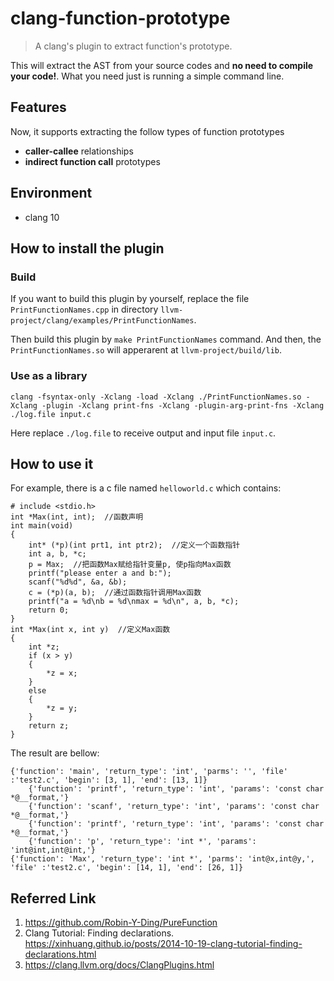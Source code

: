 # clang-function-prototype
>A clang's plugin to extract function's prototype.

This will extract the AST from your source codes and **no need to compile your code!**. 
What you need just is running a simple command line.

## Features
Now, it supports extracting the follow types of function prototypes
- **caller-callee** relationships
- **indirect function call** prototypes

## Environment
- clang 10

## How to install the plugin
### Build
If you want to build this plugin by yourself, replace the file `PrintFunctionNames.cpp` in directory `llvm-project/clang/examples/PrintFunctionNames`.

Then build this plugin by `make PrintFunctionNames` command. And then, the `PrintFunctionNames.so` will apperarent at `llvm-project/build/lib`.

### Use as a library

`clang -fsyntax-only -Xclang -load -Xclang ./PrintFunctionNames.so -Xclang -plugin -Xclang print-fns -Xclang -plugin-arg-print-fns -Xclang ./log.file input.c
`

Here replace `./log.file` to receive output and input file `input.c`.

## How to use it
For example, there is a c file named `helloworld.c` which contains:
```
# include <stdio.h>
int *Max(int, int);  //函数声明
int main(void)
{
    int* (*p)(int prt1, int ptr2);  //定义一个函数指针
    int a, b, *c;
    p = Max;  //把函数Max赋给指针变量p, 使p指向Max函数
    printf("please enter a and b:");
    scanf("%d%d", &a, &b);
    c = (*p)(a, b);  //通过函数指针调用Max函数
    printf("a = %d\nb = %d\nmax = %d\n", a, b, *c);
    return 0;
}
int *Max(int x, int y)  //定义Max函数
{
    int *z;
    if (x > y)
    {
        *z = x;
    }
    else
    {
        *z = y;
    }
    return z;
}
```


The result are bellow:
```
{'function': 'main', 'return_type': 'int', 'parms': '', 'file' :'test2.c', 'begin': [3, 1], 'end': [13, 1]}
	{'function': 'printf', 'return_type': 'int', 'params': 'const char *@__format,'}
	{'function': 'scanf', 'return_type': 'int', 'params': 'const char *@__format,'}
	{'function': 'printf', 'return_type': 'int', 'params': 'const char *@__format,'}
	{'function': 'p', 'return_type': 'int *', 'params': 'int@int,int@int,'}
{'function': 'Max', 'return_type': 'int *', 'parms': 'int@x,int@y,', 'file' :'test2.c', 'begin': [14, 1], 'end': [26, 1]}
```


        
## Referred Link
1. https://github.com/Robin-Y-Ding/PureFunction
2. Clang Tutorial: Finding declarations. https://xinhuang.github.io/posts/2014-10-19-clang-tutorial-finding-declarations.html
3. https://clang.llvm.org/docs/ClangPlugins.html
